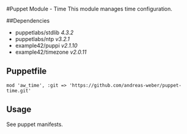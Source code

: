 #Puppet Module - Time
This module manages time configuration.

##Dependencies

- puppetlabs/stdlib *4.3.2*
- puppetlabs/ntp *v3.2.1*
- example42/puppi *v2.1.10*
- example42/timezone *v2.0.11*

## Puppetfile

```
mod 'aw_time', :git => 'https://github.com/andreas-weber/puppet-time.git'
```

## Usage

See puppet manifests.

